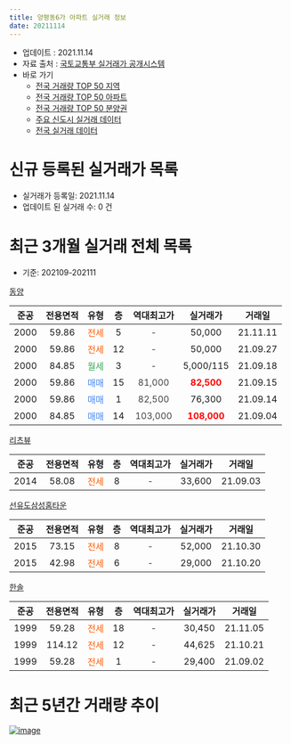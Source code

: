 ```yaml
---
title: 양평동6가 아파트 실거래 정보
date: 20211114
---
```


* 업데이트 : 2021.11.14
* 자료 출처 : [국토교통부 실거래가 공개시스템](http://rt.molit.go.kr)
* 바로 가기
    * [전국 거래량 TOP 50 지역](https://apt-info.github.io/apt-trade-info/tr)
    * [전국 거래량 TOP 50 아파트](https://apt-info.github.io/apt-trade-info/ta)
    * [전국 거래량 TOP 50 분양권](https://apt-info.github.io/apt-trade-info/tb)
    * [주요 신도시 실거래 데이터](https://apt-info.github.io/apt-trade-info/newtown)
    * [전국 실거래 데이터](https://apt-info.github.io/apt-trade-info/all)



<script async src="https://pagead2.googlesyndication.com/pagead/js/adsbygoogle.js"></script>
<!-- 기본광고 -->
<ins class="adsbygoogle"
     style="display:block"
     data-ad-client="ca-pub-1142216861245946"
     data-ad-slot="4805727019"
     data-ad-format="auto"
     data-full-width-responsive="true"></ins>
<script>
     (adsbygoogle = window.adsbygoogle || []).push({});
</script>


# 신규 등록된 실거래가 목록

* 실거래가 등록일: 2021.11.14
* 업데이트 된 실거래 수: 0 건




<script async src="https://pagead2.googlesyndication.com/pagead/js/adsbygoogle.js"></script>
<!-- 기본광고 -->
<ins class="adsbygoogle"
     style="display:block"
     data-ad-client="ca-pub-1142216861245946"
     data-ad-slot="4805727019"
     data-ad-format="auto"
     data-full-width-responsive="true"></ins>
<script>
     (adsbygoogle = window.adsbygoogle || []).push({});
</script>


# 최근 3개월 실거래 전체 목록
* 기준: 202109-202111


[동양](https://search.naver.com/search.naver?query=%EB%8F%99%EC%96%91)

|준공|전용면적|유형|층|역대최고가|실거래가|거래일|
|:---:|:---:|:---:|:---:|:---:|:---:|:---:|
|2000|59.86|<span style="color:#FF5A00">전세</span>|5|<span style="color:#444444">-</span>|50,000|21.11.11|
|2000|59.86|<span style="color:#FF5A00">전세</span>|12|<span style="color:#444444">-</span>|50,000|21.09.27|
|2000|84.85|<span style="color:#34A853">월세</span>|3|<span style="color:#444444">-</span>|5,000/115|21.09.18|
|2000|59.86|<span style="color:#4285F3">매매</span>|15|<span style="color:#444444">81,000</span>|<b><span style="color:#FF0000">82,500</span></b>|21.09.15|
|2000|59.86|<span style="color:#4285F3">매매</span>|1|<span style="color:#444444">82,500</span>|76,300|21.09.14|
|2000|84.85|<span style="color:#4285F3">매매</span>|14|<span style="color:#444444">103,000</span>|<b><span style="color:#FF0000">108,000</span></b>|21.09.04|

[리츠뷰](https://search.naver.com/search.naver?query=%EB%A6%AC%EC%B8%A0%EB%B7%B0)

|준공|전용면적|유형|층|역대최고가|실거래가|거래일|
|:---:|:---:|:---:|:---:|:---:|:---:|:---:|
|2014|58.08|<span style="color:#FF5A00">전세</span>|8|<span style="color:#444444">-</span>|33,600|21.09.03|

[선유도삼성홈타운](https://search.naver.com/search.naver?query=%EC%84%A0%EC%9C%A0%EB%8F%84%EC%82%BC%EC%84%B1%ED%99%88%ED%83%80%EC%9A%B4)

|준공|전용면적|유형|층|역대최고가|실거래가|거래일|
|:---:|:---:|:---:|:---:|:---:|:---:|:---:|
|2015|73.15|<span style="color:#FF5A00">전세</span>|8|<span style="color:#444444">-</span>|52,000|21.10.30|
|2015|42.98|<span style="color:#FF5A00">전세</span>|6|<span style="color:#444444">-</span>|29,000|21.10.20|

[한솔](https://search.naver.com/search.naver?query=%ED%95%9C%EC%86%94)

|준공|전용면적|유형|층|역대최고가|실거래가|거래일|
|:---:|:---:|:---:|:---:|:---:|:---:|:---:|
|1999|59.28|<span style="color:#FF5A00">전세</span>|18|<span style="color:#444444">-</span>|30,450|21.11.05|
|1999|114.12|<span style="color:#FF5A00">전세</span>|12|<span style="color:#444444">-</span>|44,625|21.10.21|
|1999|59.28|<span style="color:#FF5A00">전세</span>|1|<span style="color:#444444">-</span>|29,400|21.09.02|



<script async src="https://pagead2.googlesyndication.com/pagead/js/adsbygoogle.js"></script>
<!-- 기본광고 -->
<ins class="adsbygoogle"
     style="display:block"
     data-ad-client="ca-pub-1142216861245946"
     data-ad-slot="4805727019"
     data-ad-format="auto"
     data-full-width-responsive="true"></ins>
<script>
     (adsbygoogle = window.adsbygoogle || []).push({});
</script>


# 최근 5년간 거래량 추이


<div style="width:100%;">
    <canvas id="deal_progress" height="200"></canvas>
</div>

<script>
new Chart(document.getElementById("deal_progress"), {
    type: 'line',
    data: {
        labels: ['16.01','16.02','16.03','16.04','16.05','16.06','16.07','16.08','16.09','16.10','16.11','16.12','17.01','17.02','17.03','17.04','17.05','17.06','17.07','17.08','17.09','17.10','17.11','17.12','18.01','18.02','18.03','18.04','18.05','18.06','18.07','18.08','18.09','18.10','18.11','18.12','19.01','19.02','19.03','19.04','19.05','19.06','19.07','19.08','19.09','19.10','19.11','19.12','20.01','20.02','20.03','20.04','20.05','20.06','20.07','20.08','20.09','20.10','20.11','20.12','21.01','21.02','21.03','21.04','21.05','21.06','21.07','21.08','21.09','21.10','21.11'],
        datasets: [{
            label: '매매/분양권',
            data: [2,2,5,2,8,5,4,2,3,3,2,0,1,2,4,9,1,2,6,3,2,4,3,1,6,4,2,1,3,2,1,3,1,1,1,0,0,0,1,1,3,1,2,3,0,5,3,3,5,7,1,0,0,6,6,1,0,5,3,5,4,2,2,1,3,2,1,2,3,0,0],
            borderColor: "rgba(66, 133, 243, 1)",
            backgroundColor: "rgba(66, 133, 243, 0.05)",
            borderWidth: 1,
            pointRadius: 0,
            fill: false,
            lineTension: 0
        },{
            label: '전/월세',
            data: [2,3,5,3,4,2,3,5,1,3,3,7,1,3,0,4,2,5,5,1,3,7,3,1,7,5,10,2,5,5,2,4,4,2,3,5,1,3,3,3,3,2,2,3,6,6,5,6,6,7,5,7,5,1,5,2,5,3,2,7,1,2,3,7,4,7,4,3,4,3,2],
            borderColor: "rgba(255, 90, 0, 1)",
            backgroundColor: "rgba(255, 90, 0, 0.05)",
            borderWidth: 1,
            pointRadius: 0,
            fill: false,
            lineTension: 0
        },{
            label: '합계',
            data: [4,5,10,5,12,7,7,7,4,6,5,7,2,5,4,13,3,7,11,4,5,11,6,2,13,9,12,3,8,7,3,7,5,3,4,5,1,3,4,4,6,3,4,6,6,11,8,9,11,14,6,7,5,7,11,3,5,8,5,12,5,4,5,8,7,9,5,5,7,3,2],
            borderColor: "rgba(0, 0, 0, 1)",
            backgroundColor: "rgba(0, 0, 0, 0.03)",
            borderWidth: 0.1,
            pointRadius: 0,
            fill: true,
            lineTension: 0
        }
        ]
    },
    options: {
        responsive: true,
        title: {
            display: false
        },
        tooltips: {
            mode: 'index',
            intersect: false
        },
        hover: {
            mode: 'nearest',
            intersect: true
        },
        scales: {
            xAxes: [{
                display: true,
                scaleLabel: {
                    display: true,
                    labelString: '년/월'
                }
            }],
            yAxes: [{
                display: true,
                ticks: {
                    suggestedMin: 0,
                },
                scaleLabel: {
                    display: true,
                    labelString: '실거래 수'
                }
            }]
        }
    }
});

</script>


[![image](https://apt-info.github.io/images/2020-01-03-apt-trade-info/1024x500.png)](https://play.google.com/store/apps/details?id=com.aptinfo.apttradeinfo)


